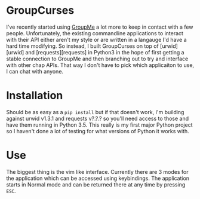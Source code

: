 # GroupCurses

I've recently started using [GroupMe][groupme] a lot more to keep in contact
with a few people. Unfortunately, the existing commandline applications to
interact with their API either aren't my style or are written in a langauge
I'd have a hard time modifying. So instead, I built GroupCurses on top of 
[urwid][urwid] and [requests][requests] in Python3 in the hope of first getting
a stable connection to GroupMe and then branching out to try and interface with
other chap APIs. That way I don't have to pick which applicaiton to use, I can
chat with anyone.

# Installation

Should be as easy as a `pip install` but if that doesn't work, I'm building
against urwid v1.3.1 and requests v?.?.? so you'll need access to those and
have them running in Python 3.5. This really is my first major Python project
so I haven't done a lot of testing for what versions of Python it works with.

# Use

The biggest thing is the vim like interface. Currently there are 3 modes for
the application which can be accessed using keybindings. The application starts
in Normal mode and can be returned there at any time by pressing `ESC`.


[groupme]: https://groupme.com

